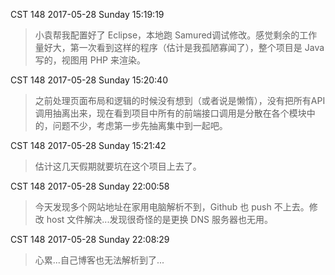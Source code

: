 CST 148 2017-05-28 Sunday 15:19:19
> 小袁帮我配置好了 Eclipse，本地跑 Samured调试修改。感觉剩余的工作量好大，第一次看到这样的程序（估计是我孤陋寡闻了），整个项目是 Java 写的，视图用 PHP 来渲染。

CST 148 2017-05-28 Sunday 15:20:40
> 之前处理页面布局和逻辑的时候没有想到（或者说是懒惰），没有把所有API调用抽离出来，现在看到项目中所有的前端接口调用是分散在各个模块中的，问题不少，考虑第一步先抽离集中到一起吧。

CST 148 2017-05-28 Sunday 15:21:42
> 估计这几天假期就要坑在这个项目上去了。

CST 148 2017-05-28 Sunday 22:00:58
> 今天发现多个网站地址在家用电脑解析不到，Github 也 push 不上去。修改 host 文件解决...发现很奇怪的是更换 DNS 服务器也无用。

CST 148 2017-05-28 Sunday 22:08:29
> 心累...自己博客也无法解析到了...

